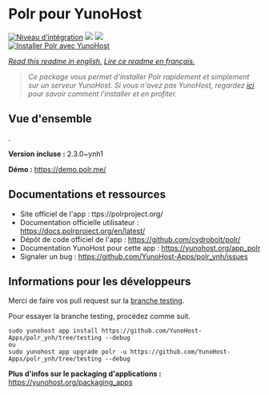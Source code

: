# Polr pour YunoHost

[![Niveau d'intégration](https://dash.yunohost.org/integration/polr.svg)](https://dash.yunohost.org/appci/app/polr) ![](https://ci-apps.yunohost.org/ci/badges/polr.status.svg) ![](https://ci-apps.yunohost.org/ci/badges/polr.maintain.svg)  
[![Installer Polr avec YunoHost](https://install-app.yunohost.org/install-with-yunohost.svg)](https://install-app.yunohost.org/?app=polr)

*[Read this readme in english.](./README.md)*
*[Lire ce readme en français.](./README_fr.md)*

> *Ce package vous permet d'installer Polr rapidement et simplement sur un serveur YunoHost.
Si vous n'avez pas YunoHost, regardez [ici](https://yunohost.org/#/install) pour savoir comment l'installer et en profiter.*

## Vue d'ensemble

.

**Version incluse :** 2.3.0~ynh1

**Démo :** https://demo.polr.me/

## Documentations et ressources

* Site officiel de l'app : ttps://polrproject.org/
* Documentation officielle utilisateur : https://docs.polrproject.org/en/latest/
* Dépôt de code officiel de l'app : https://github.com/cydrobolt/polr/
* Documentation YunoHost pour cette app : https://yunohost.org/app_polr
* Signaler un bug : https://github.com/YunoHost-Apps/polr_ynh/issues

## Informations pour les développeurs

Merci de faire vos pull request sur la [branche testing](https://github.com/YunoHost-Apps/polr_ynh/tree/testing).

Pour essayer la branche testing, procédez comme suit.
```
sudo yunohost app install https://github.com/YunoHost-Apps/polr_ynh/tree/testing --debug
ou
sudo yunohost app upgrade polr -u https://github.com/YunoHost-Apps/polr_ynh/tree/testing --debug
```

**Plus d'infos sur le packaging d'applications :** https://yunohost.org/packaging_apps